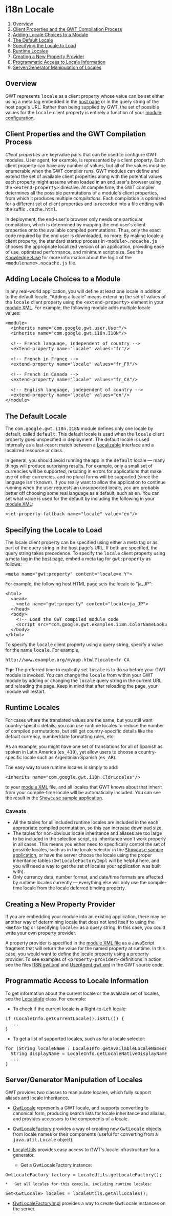 i18n Locale
===

1.  [Overview](#LocaleOverview)
2.  [Client Properties and the GWT Compilation Process](#LocaleProperty)
3.  [Adding Locale Choices to a Module](#LocaleModule)
4.  [The Default Locale](#LocaleDefault)
5.  [Specifying the Locale to Load](#LocaleSpecifying)
6.  [Runtime Locales](#RuntimeLocales)
7.  [Creating a New Property Provider](#LocaleProvider)
8.  [Programmatic Access to Locale Information](#LocaleInfo)
9.  [Server/Generator Manipulation of Locales](#ServerLocales)

## Overview<a id="LocaleOverview"></a>

GWT represents <tt>locale</tt> as a client property whose value can be set either using a meta tag embedded in the [host
page](DevGuideOrganizingProjects.html#DevGuideHostPage) or in the query string of the host page's URL. Rather than being supplied by GWT, the set of possible values for the <tt>locale</tt> client property is entirely a
function of your [module configuration](DevGuideOrganizingProjects.html#DevGuideModules).

## Client Properties and the GWT Compilation Process<a id="LocaleProperty"></a>

_Client properties_ are key/value pairs that can be used to configure GWT modules. User agent, for example, is represented by a client property. Each client property can
have any number of values, but all of the values must be enumerable when the GWT compiler runs. GWT modules can define and extend the set of available client properties along with
the potential values each property might assume when loaded in an end user's browser using the <tt>&lt;extend-property&gt;</tt> directive. At compile time, the GWT compiler
determines all the possible permutations of a module's client properties, from which it produces multiple _compilations_. Each compilation is optimized for a different set of
client properties and is recorded into a file ending with the suffix <tt>.cache.html</tt>.

In deployment, the end-user's browser only needs one particular compilation,
which is determined by mapping the end user's client properties onto the
available compiled permutations. Thus, only the exact code required by the end
user is downloaded, no more. By making locale a client property, the standard
startup process in <tt>&lt;module&gt;.nocache.js</tt> chooses the appropriate
localized version of an application, providing ease of use, optimized
performance, and minimum script size. See the
[Knowledge Base](FAQ_DebuggingAndCompiling.html#What) for more information about the logic of the <tt>&lt;modulename&gt;.nocache.js</tt> file.

## Adding Locale Choices to a Module<a id="LocaleModule"></a>

In any real-world application, you will define at least one locale in addition to the default locale. &quot;Adding a locale&quot; means extending the set of values of the <tt>locale</tt>
client property using the <tt>&lt;extend-property&gt;</tt> element in your [module XML](DevGuideOrganizingProjects.html#DevGuideModuleXml). For
example, the following module adds multiple locale values:

<pre class="prettyprint">
&lt;module&gt;
  &lt;inherits name=&quot;com.google.gwt.user.User&quot;/&gt;
  &lt;inherits name=&quot;com.google.gwt.i18n.I18N&quot;/&gt;
  
  &lt;!-- French language, independent of country --&gt;
  &lt;extend-property name=&quot;locale&quot; values=&quot;fr&quot;/&gt;

  &lt;!-- French in France --&gt;
  &lt;extend-property name=&quot;locale&quot; values=&quot;fr_FR&quot;/&gt;

  &lt;!-- French in Canada --&gt;
  &lt;extend-property name=&quot;locale&quot; values=&quot;fr_CA&quot;/&gt;
  
  &lt;!-- English language, independent of country --&gt;
  &lt;extend-property name=&quot;locale&quot; values=&quot;en&quot;/&gt;
&lt;/module&gt;
</pre>

## The Default Locale<a id="LocaleDefault"></a>

The <tt>com.google.gwt.i18n.I18N</tt> module defines only one locale by default, called <tt>default</tt>. This default locale is used when the <tt>locale</tt> client property
goes unspecified in deployment. The default locale is used internally as a last-resort match between a [Localizable](/javadoc/latest/com/google/gwt/i18n/client/Localizable.html) interface and a localized resource or
class.

In general, you should avoid running the app in the <tt>default</tt> locale
&mdash; many things will produce surprising results.  For example, only a small set of
currencies will be supported, resulting in errors for applications that make use of
other currencies, and no plural forms will be supported (since
the language isn't known).  If you really want to allow the application
to continue running when the user requests an unsupported locale, you
are probably better off choosing some real language as a default, such as
<tt>en</tt>.  You can set what value is used for the default by including
the following in your [module XML](DevGuideOrganizingProjects.html#DevGuideModuleXml):

<pre class="prettyprint">
&lt;set-property-fallback name="locale" value="en"/&gt;
</pre>

## Specifying the Locale to Load<a id="LocaleSpecifying"></a>

The locale client property can be specified using either a meta tag or as part of the query string in the host page's URL. If both are specified, the query string takes
precedence. To specify the <tt>locale</tt> client property using a meta tag in the [host page](DevGuideOrganizingProjects.html#DevGuideHostPage), embed a meta tag for
<tt>gwt:property</tt> as follows:

<pre class="prettyprint">
&lt;meta name=&quot;gwt:property&quot; content=&quot;locale=x_Y&quot;&gt;
</pre>

For example, the following host HTML page sets the locale to &quot;ja_JP&quot;:

<pre class="prettyprint">
&lt;html&gt;
  &lt;head&gt;
    &lt;meta name=&quot;gwt:property&quot; content=&quot;locale=ja_JP&quot;&gt;
  &lt;/head&gt;
  &lt;body&gt;
    &lt;!-- Load the GWT compiled module code                           --&gt;
    &lt;script src=&quot;com.google.gwt.examples.i18n.ColorNameLookupExample.nocache.js &quot; /&gt;
  &lt;/body&gt;
&lt;/html&gt;
</pre>

To specify the <tt>locale</tt> client property using a query string, specify a value for the name <tt>locale</tt>. For example,

<pre>
http://www.example.org/myapp.html?locale=fr_CA
</pre>

**Tip:** The preferred time to explicitly set <tt>locale</tt> is to do so before your GWT module is invoked. You can change the <tt>locale</tt> from within your GWT
module by adding or changing the <tt>locale</tt> query string in the current URL and reloading the page. Keep in mind that after reloading the page, your module will
restart.

## Runtime Locales<a id="RuntimeLocales"></a>

For cases where the translated values are the same, but you still want
country-specific details, you can use runtime locales to reduce the number
of compiled permutations, but still get country-specific details like the
default currency, number/date formatting rules, etc.

As an example, you might have one set of translations for all of Spanish
as spoken in Latin America (<tt>es_419</tt>), yet allow users to choose
a country-specific locale such as Argentinian Spanish (<tt>es_AR</tt>).

The easy way to use runtime locales is simply to add:

<pre class="prettyprint">
&lt;inherits name=&quot;com.google.gwt.i18n.CldrLocales&quot;/&gt;
</pre>

to your [module XML](DevGuideOrganizingProjects.html#DevGuideModuleXml) file, and all locales that GWT knows about that inherit from
your compile-time locale will be automatically included.  You can see the
result in the [<tt>Showcase</tt> sample application](http://samples.gwtproject.org/samples/Showcase/Showcase.html).

### Caveats

*   All the tables for all included runtime locales are included in the
 each appropriate compiled permutation, so this can increase download size.
*   The tables for non-obvious locale inheritance and aliases are too large
 to be included in the selection script, so inheritance won't work properly
 in all cases.  This means you either need to specifically control the set
 of possible locales, such as in the locale selector in the [<tt>Showcase</tt>
sample application](http://samples.gwtproject.org/samples/Showcase/Showcase.html), or have the server choose the locale using the
proper inheritance tables (<tt>GwtLocaleFactoryImpl</tt> will be helpful here,
and you will need a way to get the set of locales your application was built
with).
*   Only currency data, number format, and date/time formats are affected
 by runtime locales currently &mdash; everything else will only use the compile-time
 locale from the locale deferred binding property.

## Creating a New Property Provider<a id="LocaleProvider"></a>

If you are embedding your module into an existing application, there may be another way of determining locale that does not lend itself to using the <tt>&lt;meta&gt;</tt> tag
or specifying <tt>locale=</tt> as a query string. In this case, you could write your own property provider.

A property provider is specified in the [module XML file](DevGuideOrganizingProjects.html#DevGuideModuleXml) as a JavaScript fragment that will return the value for the
named property at runtime. In this case, you would want to define the locale property using a property provider. To see examples of <tt>&lt;property-provider&gt;</tt> definitions
in action, see the files [I18N.gwt.xml](https://gwt.googlesource.com/gwt/+/master/user/src/com/google/gwt/i18n/I18N.gwt.xml) and
[UserAgent.gwt.xml](https://gwt.googlesource.com/gwt/+/master/user/src/com/google/gwt/user/UserAgent.gwt.xml) in the GWT source code.

## Programmatic Access to Locale Information<a id="LocaleInfo"></a>

To get information about the current locale or the available set of
locales, see the [LocaleInfo](/javadoc/latest/com/google/gwt/i18n/client/LocaleInfo.html)
class.  For example:

*   To check if the current locale is a Right-to-Left locale:

<pre class="prettyprint">
if (LocaleInfo.getCurrentLocale().isRTL()) {
  ...
}
</pre>

*   To get a list of supported locales, such as for a locale selector:

<pre class="prettyprint">
for (String localeName : LocaleInfo.getAvailableLocaleNames()) {
  String displayName = LocaleInfo.getLocaleNativeDisplayName(localeName);
  ...
}
</pre>

## Server/Generator Manipulation of Locales<a id="ServerLocales"></a>

GWT provides two classes to manipulate locales, which fully support aliases
and locale inheritance.

*   [GwtLocale](/javadoc/latest/com/google/gwt/i18n/shared/GwtLocale.html)
represents a GWT locale, and supports converting to canonical form, producing
search lists for locale inheritance and aliases, and provides accessors to
the components of a locale.

*   [GwtLocaleFactory](/javadoc/latest/com/google/gwt/i18n/shared/GwtLocaleFactory.html)
provides a way of creating new <tt>GwtLocale</tt> objects from locale names
or their components (useful for converting from a <tt>java.util.Locale</tt>
object).

*   [LocaleUtils](/javadoc/latest/com/google/gwt/i18n/rebind/LocaleUtils.html)
    provides easy access to GWT's locale infrastructure for a generator.
    *   Get a GwtLocaleFactory instance:
    
<pre class="prettyprint">
GwtLocaleFactory factory = LocaleUtils.getLocaleFactory();
</pre>

    *   Get all locales for this compile, including runtime locales:
    
<pre class="prettyprint">
Set&lt;GwtLocale&gt; locales = localeUtils.getAllLocales();
</pre>

*   [GwtLocaleFactoryImpl](/javadoc/latest/com/google/gwt/i18n/server/GwtLocaleFactoryImpl.html)
provides a way to create GwtLocale instances on the server.
